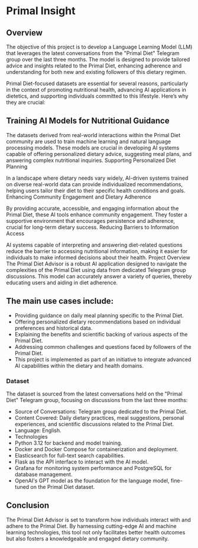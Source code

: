 # Primal Insight

## Overview
The objective of this project is to develop a Language Learning Model (LLM) that leverages the latest conversations from the "Primal Diet" Telegram group over the last three months. The model is designed to provide tailored advice and insights related to the Primal Diet, enhancing adherence and understanding for both new and existing followers of this dietary regimen.

Primal Diet-focused datasets are essential for several reasons, particularly in the context of promoting nutritional health, advancing AI applications in dietetics, and supporting individuals committed to this lifestyle. Here’s why they are crucial:

## Training AI Models for Nutritional Guidance

The datasets derived from real-world interactions within the Primal Diet community are used to train machine learning and natural language processing models. These models are crucial in developing AI systems capable of offering personalized dietary advice, suggesting meal plans, and answering complex nutritional inquiries.
Supporting Personalized Diet Planning

In a landscape where dietary needs vary widely, AI-driven systems trained on diverse real-world data can provide individualized recommendations, helping users tailor their diet to their specific health conditions and goals.
Enhancing Community Engagement and Dietary Adherence

By providing accurate, accessible, and engaging information about the Primal Diet, these AI tools enhance community engagement. They foster a supportive environment that encourages persistence and adherence, crucial for long-term dietary success.
Reducing Barriers to Information Access

AI systems capable of interpreting and answering diet-related questions reduce the barrier to accessing nutritional information, making it easier for individuals to make informed decisions about their health.
Project Overview
The Primal Diet Advisor is a robust AI application designed to navigate the complexities of the Primal Diet using data from dedicated Telegram group discussions. This model can accurately answer a variety of queries, thereby educating users and aiding in diet adherence.

## The main use cases include:

- Providing guidance on daily meal planning specific to the Primal Diet.
- Offering personalized dietary recommendations based on individual preferences and historical data.
- Explaining the benefits and scientific backing of various aspects of the Primal Diet.
- Addressing common challenges and questions faced by followers of the Primal Diet.
- This project is implemented as part of an initiative to integrate advanced AI capabilities within the dietary and health domains.

### Dataset
The dataset is sourced from the latest conversations held on the "Primal Diet" Telegram group, focusing on discussions from the last three months:

- Source of Conversations: Telegram group dedicated to the Primal Diet.
- Content Covered: Daily dietary practices, meal suggestions, personal experiences, and scientific discussions related to the Primal Diet.
- Language: English.
- Technologies
- Python 3.12 for backend and model training.
- Docker and Docker Compose for containerization and deployment.
- Elasticsearch for full-text search capabilities.
- Flask as the API interface to interact with the AI model.
- Grafana for monitoring system performance and PostgreSQL for database management.
- OpenAI's GPT model as the foundation for the language model, fine-tuned on the Primal Diet dataset.
## Conclusion
The Primal Diet Advisor is set to transform how individuals interact with and adhere to the Primal Diet. By harnessing cutting-edge AI and machine learning technologies, this tool not only facilitates better health outcomes but also fosters a knowledgeable and engaged dietary community.
